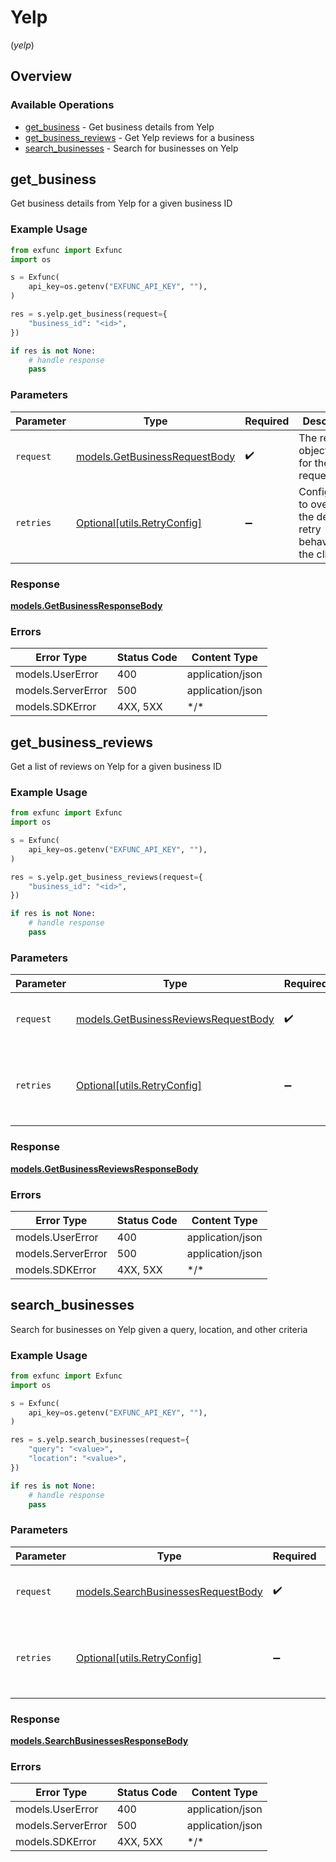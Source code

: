 # Yelp
(*yelp*)

## Overview

### Available Operations

* [get_business](#get_business) - Get business details from Yelp
* [get_business_reviews](#get_business_reviews) - Get Yelp reviews for a business
* [search_businesses](#search_businesses) - Search for businesses on Yelp

## get_business

Get business details from Yelp for a given business ID

### Example Usage

```python
from exfunc import Exfunc
import os

s = Exfunc(
    api_key=os.getenv("EXFUNC_API_KEY", ""),
)

res = s.yelp.get_business(request={
    "business_id": "<id>",
})

if res is not None:
    # handle response
    pass

```

### Parameters

| Parameter                                                               | Type                                                                    | Required                                                                | Description                                                             |
| ----------------------------------------------------------------------- | ----------------------------------------------------------------------- | ----------------------------------------------------------------------- | ----------------------------------------------------------------------- |
| `request`                                                               | [models.GetBusinessRequestBody](../../models/getbusinessrequestbody.md) | :heavy_check_mark:                                                      | The request object to use for the request.                              |
| `retries`                                                               | [Optional[utils.RetryConfig]](../../models/utils/retryconfig.md)        | :heavy_minus_sign:                                                      | Configuration to override the default retry behavior of the client.     |

### Response

**[models.GetBusinessResponseBody](../../models/getbusinessresponsebody.md)**

### Errors

| Error Type         | Status Code        | Content Type       |
| ------------------ | ------------------ | ------------------ |
| models.UserError   | 400                | application/json   |
| models.ServerError | 500                | application/json   |
| models.SDKError    | 4XX, 5XX           | \*/\*              |

## get_business_reviews

Get a list of reviews on Yelp for a given business ID

### Example Usage

```python
from exfunc import Exfunc
import os

s = Exfunc(
    api_key=os.getenv("EXFUNC_API_KEY", ""),
)

res = s.yelp.get_business_reviews(request={
    "business_id": "<id>",
})

if res is not None:
    # handle response
    pass

```

### Parameters

| Parameter                                                                             | Type                                                                                  | Required                                                                              | Description                                                                           |
| ------------------------------------------------------------------------------------- | ------------------------------------------------------------------------------------- | ------------------------------------------------------------------------------------- | ------------------------------------------------------------------------------------- |
| `request`                                                                             | [models.GetBusinessReviewsRequestBody](../../models/getbusinessreviewsrequestbody.md) | :heavy_check_mark:                                                                    | The request object to use for the request.                                            |
| `retries`                                                                             | [Optional[utils.RetryConfig]](../../models/utils/retryconfig.md)                      | :heavy_minus_sign:                                                                    | Configuration to override the default retry behavior of the client.                   |

### Response

**[models.GetBusinessReviewsResponseBody](../../models/getbusinessreviewsresponsebody.md)**

### Errors

| Error Type         | Status Code        | Content Type       |
| ------------------ | ------------------ | ------------------ |
| models.UserError   | 400                | application/json   |
| models.ServerError | 500                | application/json   |
| models.SDKError    | 4XX, 5XX           | \*/\*              |

## search_businesses

Search for businesses on Yelp given a query, location, and other criteria

### Example Usage

```python
from exfunc import Exfunc
import os

s = Exfunc(
    api_key=os.getenv("EXFUNC_API_KEY", ""),
)

res = s.yelp.search_businesses(request={
    "query": "<value>",
    "location": "<value>",
})

if res is not None:
    # handle response
    pass

```

### Parameters

| Parameter                                                                         | Type                                                                              | Required                                                                          | Description                                                                       |
| --------------------------------------------------------------------------------- | --------------------------------------------------------------------------------- | --------------------------------------------------------------------------------- | --------------------------------------------------------------------------------- |
| `request`                                                                         | [models.SearchBusinessesRequestBody](../../models/searchbusinessesrequestbody.md) | :heavy_check_mark:                                                                | The request object to use for the request.                                        |
| `retries`                                                                         | [Optional[utils.RetryConfig]](../../models/utils/retryconfig.md)                  | :heavy_minus_sign:                                                                | Configuration to override the default retry behavior of the client.               |

### Response

**[models.SearchBusinessesResponseBody](../../models/searchbusinessesresponsebody.md)**

### Errors

| Error Type         | Status Code        | Content Type       |
| ------------------ | ------------------ | ------------------ |
| models.UserError   | 400                | application/json   |
| models.ServerError | 500                | application/json   |
| models.SDKError    | 4XX, 5XX           | \*/\*              |